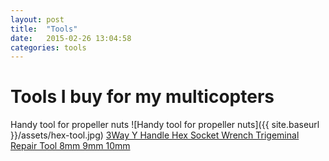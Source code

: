 ```yaml
---
layout: post
title:  "Tools"
date:   2015-02-26 13:04:58
categories: tools
---
```

# Tools I buy for my multicopters


Handy tool for propeller nuts
![Handy tool for propeller nuts]({{ site.baseurl }}/assets/hex-tool.jpg)
[3Way Y Handle Hex Socket Wrench Trigeminal Repair Tool 8mm 9mm 10mm][3Way Y Handle Hex Socket Wrench Trigeminal Repair Tool 8mm 9mm 10mm]



[3Way Y Handle Hex Socket Wrench Trigeminal Repair Tool 8mm 9mm 10mm]: http://www.ebay.com/itm/New-Bike-3Way-Y-Handle-Hex-Socket-Wrench-Trigeminal-Repair-Tool-8mm-9mm-10mm-/181407617108?pt=LH_DefaultDomain_15&hash=item2a3cbc9054